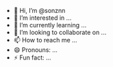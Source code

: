 - 👋 Hi, I’m @sonznn
- 👀 I’m interested in ...
- 🌱 I’m currently learning ...
- 💞️ I’m looking to collaborate on ...
- 📫 How to reach me ...
- 😄 Pronouns: ...
- ⚡ Fun fact: ...

<!---
sonznn/sonznn is a ✨ special ✨ repository because its `README.md` (this file) appears on your GitHub profile.
You can click the Preview link to take a look at your changes.
--->
